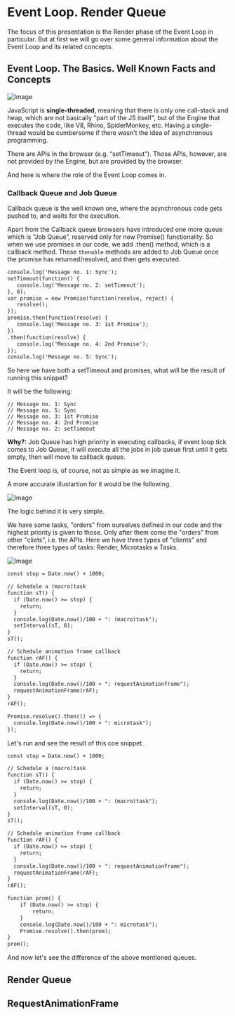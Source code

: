 # Event Loop. Render Queue 

The focus of this presentation is the Render phase of the Event Loop in particular. But at first we will go over some general information about the Event Loop and its related concepts.

## Event Loop. The Basics. Well Known Facts and Concepts

![Image](https://i.stack.imgur.com/E4wh6.gif)

JavaScript is **single-threaded**, meaning that there is only one call-stack and heap, which are not basically "part of the JS itself", but of the Engine that executes the code, like V8, Rhino, SpiderMonkey, etc. Having a single-thread would be cumbersome if there wasn't the idea of asynchronous programming. 

There are APIs in the browser (e.g. “setTimeout”). Those APIs, however, are not provided by the Engine, but are provided by the browser. 

And here is where the role of the Event Loop comes in. 

### Callback Queue and Job Queue

Callback queue is the well known one, where the asynchronous code gets pushed to, and waits for the execution.

Apart from the Callback queue browsers have introduced one more queue which is “Job Queue”, reserved only for new Promise() functionality. So when we use promises in our code, we add .then() method, which is a callback method. These `thenable` methods are added to Job Queue once the promise has returned/resolved, and then gets executed. 

```markdown
console.log('Message no. 1: Sync');
setTimeout(function() {
   console.log('Message no. 2: setTimeout');
}, 0);
var promise = new Promise(function(resolve, reject) {
   resolve();
});
promise.then(function(resolve) {
   console.log('Message no. 3: 1st Promise');
})
.then(function(resolve) {
   console.log('Message no. 4: 2nd Promise');
});
console.log('Message no. 5: Sync');
```
So here we have both a setTimeout and promises, what will be the result of running this snippet?

It will be the following:

```
// Message no. 1: Sync
// Message no. 5: Sync
// Message no. 3: 1st Promise
// Message no. 4: 2nd Promise
// Message no. 2: setTimeout
```

**Why?:** Job Queue has high priority in executing callbacks, if event loop tick comes to Job Queue, it will execute all the jobs in job queue first until it gets empty, then will move to callback queue.

The Event loop is, of course, not as simple as we imagine it. 

A more accurate illustartion for it would be the following. 

![Image](https://hsto.org/r/w1560/webt/l0/z9/q2/l0z9q2s-zdltplomxlim269pu7k.png)

The logic behind it is very simple. 

We have some tasks, "orders" from ourselves defined in our code and the highest priority is given to those. 
Only after them come the "orders" from other "cliets", i.e. the APIs. 
Here we have three types of "clients" and therefore three types of tasks: Render, Microtasks и Tasks.

![Image](https://hsto.org/r/w1560/webt/l0/z9/q2/l0z9q2s-zdltplomxlim269pu7k.png)



``` markdown
const stop = Date.now() + 1000;

// Schedule a (macro)task
function sT() {
  if (Date.now() >= stop) {
    return;
  }
  console.log(Date.now()/100 + ": (macro)task");
  setInterval(sT, 0);
}
sT();

// Schedule animation frame callback
function rAF() {
  if (Date.now() >= stop) {
    return;
  }
  console.log(Date.now()/100 + ": requestAnimationFrame");
  requestAnimationFrame(rAF);
}
rAF();

Promise.resolve().then(() => {
  console.log(Date.now()/100 + ": microtask");
});
```

Let's run and see the result of this coe snippet. 

``` markdown
const stop = Date.now() + 1000;

// Schedule a (macro)task
function sT() {
  if (Date.now() >= stop) {
    return;
  }
  console.log(Date.now()/100 + ": (macro)task");
  setInterval(sT, 0);
}
sT();

// Schedule animation frame callback
function rAF() {
  if (Date.now() >= stop) {
    return;
  }
  console.log(Date.now()/100 + ": requestAnimationFrame");
  requestAnimationFrame(rAF);
}
rAF();

function prom() {
    if (Date.now() >= stop) {
        return;
    }
    console.log(Date.now()/100 + ": microtask");
    Promise.resolve().then(prom);
}
prom();
```

And now let's see the difference of the above mentioned queues.


## Render Queue

## RequestAnimationFrame
